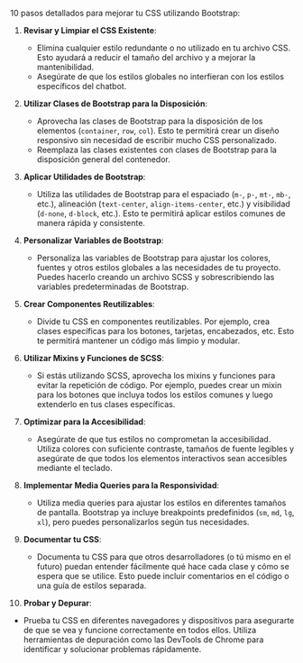 10 pasos detallados para mejorar tu CSS utilizando Bootstrap:

1. **Revisar y Limpiar el CSS Existente**:
   - Elimina cualquier estilo redundante o no utilizado en tu archivo CSS. Esto ayudará a reducir el tamaño del archivo y a mejorar la mantenibilidad.
   - Asegúrate de que los estilos globales no interfieran con los estilos específicos del chatbot.

2. **Utilizar Clases de Bootstrap para la Disposición**:
   - Aprovecha las clases de Bootstrap para la disposición de los elementos (`container`, `row`, `col`). Esto te permitirá crear un diseño responsivo sin necesidad de escribir mucho CSS personalizado.
   - Reemplaza las clases existentes con clases de Bootstrap para la disposición general del contenedor.

3. **Aplicar Utilidades de Bootstrap**:
   - Utiliza las utilidades de Bootstrap para el espaciado (`m-`, `p-`, `mt-`, `mb-`, etc.), alineación (`text-center`, `align-items-center`, etc.) y visibilidad (`d-none`, `d-block`, etc.). Esto te permitirá aplicar estilos comunes de manera rápida y consistente.

4. **Personalizar Variables de Bootstrap**:
   - Personaliza las variables de Bootstrap para ajustar los colores, fuentes y otros estilos globales a las necesidades de tu proyecto. Puedes hacerlo creando un archivo SCSS y sobrescribiendo las variables predeterminadas de Bootstrap.

5. **Crear Componentes Reutilizables**:
   - Divide tu CSS en componentes reutilizables. Por ejemplo, crea clases específicas para los botones, tarjetas, encabezados, etc. Esto te permitirá mantener un código más limpio y modular.

6. **Utilizar Mixins y Funciones de SCSS**:
   - Si estás utilizando SCSS, aprovecha los mixins y funciones para evitar la repetición de código. Por ejemplo, puedes crear un mixin para los botones que incluya todos los estilos comunes y luego extenderlo en tus clases específicas.

7. **Optimizar para la Accesibilidad**:
   - Asegúrate de que tus estilos no comprometan la accesibilidad. Utiliza colores con suficiente contraste, tamaños de fuente legibles y asegúrate de que todos los elementos interactivos sean accesibles mediante el teclado.

8. **Implementar Media Queries para la Responsividad**:
   - Utiliza media queries para ajustar los estilos en diferentes tamaños de pantalla. Bootstrap ya incluye breakpoints predefinidos (`sm`, `md`, `lg`, `xl`), pero puedes personalizarlos según tus necesidades.

9. **Documentar tu CSS**:
   - Documenta tu CSS para que otros desarrolladores (o tú mismo en el futuro) puedan entender fácilmente qué hace cada clase y cómo se espera que se utilice. Esto puede incluir comentarios en el código o una guía de estilos separada.

10. **Probar y Depurar**:
   - Prueba tu CSS en diferentes navegadores y dispositivos para asegurarte de que se vea y funcione correctamente en todos ellos. Utiliza herramientas de depuración como las DevTools de Chrome para identificar y solucionar problemas rápidamente.
